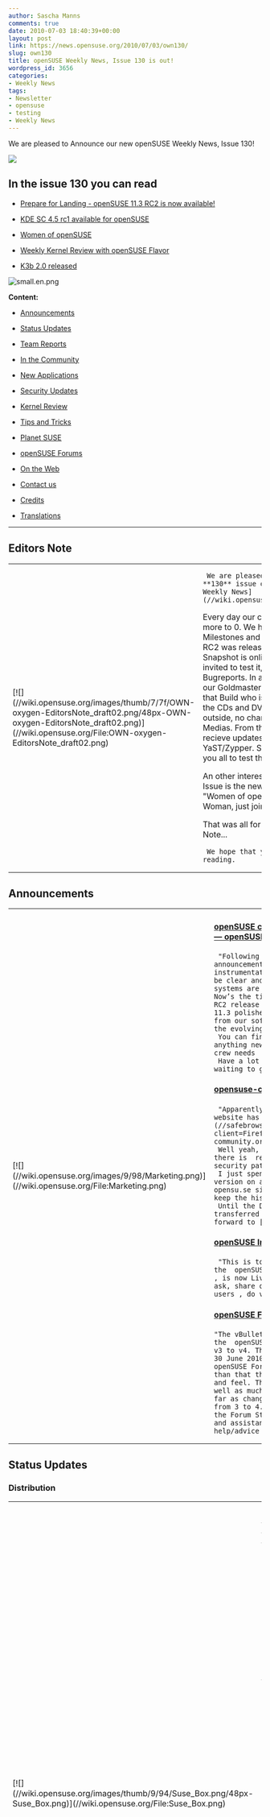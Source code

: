 ```yaml
---
author: Sascha Manns
comments: true
date: 2010-07-03 18:40:39+00:00
layout: post
link: https://news.opensuse.org/2010/07/03/own130/
slug: own130
title: openSUSE Weekly News, Issue 130 is out!
wordpress_id: 3656
categories:
- Weekly News
tags:
- Newsletter
- opensuse
- testing
- Weekly News
---
```








We are pleased to Announce our new openSUSE Weekly News, Issue 130!




<!-- more -->




[![](//wiki.opensuse.org/images/6/6d/Opensuse_weekly_news_banner.png)](//wiki.opensuse.org/File:Opensuse_weekly_news_banner.png)










## In  the issue 130 you can read





	
  * [ Prepare for Landing - openSUSE 11.3 RC2 is now available!](//news.opensuse.org/2010/07/03/own130#openSUSE_checking_instrumentation_.E2.80.94_Prepare_for_Landing_.E2.80.94_openSUSE_11.3_RC2_now_available.21)

	
  * [ KDE SC 4.5 rc1 available for openSUSE](//news.opensuse.org/2010/07/03/own130#Raymond_Wooninck:_KDE_SC_4.5_rc1_available_for_openSUSE)

	
  * [ Women of openSUSE](//news.opensuse.org/2010/07/03/own130#Women_of_openSUSE)

	
  * [ Weekly Kernel Review with openSUSE Flavor](//news.opensuse.org/2010/07/03/own130#Rares_Aioanei:_Weekly_Kernel_Review_with_openSUSE_Flavor)

	
  * [ K3b 2.0 released](//news.opensuse.org/2010/07/03/own130#K3b_2.0_released)









![small.en.png](//counter.opensuse.org/11.3/small.en.png)

















**Content:**



	
  * [ Announcements](//news.opensuse.org/2010/07/03/own130#Announcements)

	
  * [ Status Updates](//news.opensuse.org/2010/07/03/own130#Status_Updates)

	
  * [ Team Reports](//news.opensuse.org/2010/07/03/own130#Team_Reports)

	
  * [ In the Community](//news.opensuse.org/2010/07/03/own130#In_the_Community)

	
  * [ New Applications](//news.opensuse.org/2010/07/03/own130#New.2FUpdated_Applications_.40_openSUSE)

	
  * [ Security Updates](//news.opensuse.org/2010/07/03/own130#Security_Updates)

	
  * [ Kernel Review](//news.opensuse.org/2010/07/03/own130#Kernel_Review)

	
  * [ Tips and Tricks](//news.opensuse.org/2010/07/03/own130#Tips_and_Tricks)

	
  * [ Planet SUSE](//news.opensuse.org/2010/07/03/own130#Planet_SUSE)

	
  * [ openSUSE Forums](//news.opensuse.org/2010/07/03/own130#openSUSE_Forums)

	
  * [ On the Web](//news.opensuse.org/2010/07/03/own130#On_the_Web)

	
  * [ Contact us](//news.opensuse.org/2010/07/03/own130#Feedback_.2F_Communicate_.2F_Get_Involved)

	
  * [ Credits](//news.opensuse.org/2010/07/03/own130#Credits)

	
  * [ Translations](//news.opensuse.org/2010/07/03/own130#Translations)













* * *







## Editors Note








<table >
<tbody >
<tr >

<td >[![](//wiki.opensuse.org/images/thumb/7/7f/OWN-oxygen-EditorsNote_draft02.png/48px-OWN-oxygen-EditorsNote_draft02.png)](//wiki.opensuse.org/File:OWN-oxygen-EditorsNote_draft02.png)
</td>

<td >

     We are pleased to announce our **130** issue of the [openSUSE  Weekly News](//wiki.opensuse.org/Weekly_news). 
Every day our counter goes one day more to 0. We have seen our  Milestones and our RC1. Last days RC2 was released, so our last Snapshot  is online. Everone is invited to test it, and sure to write Bugreports.  In a few day we recieve our Goldmaster. The goldmaster is that Build  who is used by pressing the CDs and DVDs, If the Build is outside, no  changes going to the Medias. From this Point on we can recieve updates  just via YaST/Zypper.  So i would like to invite you all to test the RC2. :-)

An other interesting thing in this Issue is the new founded Group  "Women of openSUSE". If you are a Woman, just join the Group.

That was all for this Issue's Editors Note...



     We hope that you will enjoy reading. 
</td>
</tr>
</tbody>
</table>








## Announcements








<table >
<tbody >
<tr >

<td >[![](//wiki.opensuse.org/images/9/98/Marketing.png)](//wiki.opensuse.org/File:Marketing.png)
</td>

<td >


#### [openSUSE checking instrumentation — Prepare for Landing —  openSUSE 11.3 RC2 now available!](../2010/07/01/opensuse-checking-instrumentation-prepare-for-landing-opensuse-11-3-rc2-now-available/)




     "Following up on Michael Loeffler’s previous RC1 announcement,  openSUSE is now doing a final check of instrumentation before landing.   The weather continues to be clear and all conditions continue to be  smooth, and all systems are a go for final landing on July 15, 2010.   Now’s the time for us all to download the latest openSUSE RC2 release  and all join in on a final check and get that 11.3 polished and in good  condition.  You can download RC2 from our software portal and find  detailed information on the evolving openSUSE 11.3 page. 
     You can find our most annoying bugs here.  And if you find  anything new, please do report it on Bugzilla.  The ground crew needs  your reports! 
     Have a lot of fun and let’s get to downloading!  They’re  waiting to greet us at the terminal." 



#### [opensuse-community.org an attack page](//dev-loki.blogspot.com/2010/07/opensuse-communityorg-attack-page.html)




     "Apparently, the wiki on our opensuse-community.org website has  been compromised. At least, [so says Google](//safebrowsing.clients.google.com/safebrowsing/diagnostic?client=Firefox&hl=en-US&site=//packages.opensuse-community.org/) ;) 
     Well yeah, the blame is on me, the Mediawiki instance there is  really, really outdated and I didn't keep up with security patches and  upgrades. Sorry about that. 
     I just spent a night installing the most recent Mediawiki  version on another server (the one hosting the whole opensu.se sites),  and moving over the content (I didn't keep the history though, we hardly  need it). 
     Until the DNS entry of opensuse-community.org is transferred  to the other IP address, I've put a global URL forward to [w.opensu.se](//w.opensu.se/)." 



#### [openSUSE India IRC Channel LIVE !](//lists.opensuse.org/opensuse-announce/2010-07/msg00002.html)




     "This is to notify all Lizards ;-) (openSUSE Lovers) that the  openSUSE India Channel on IRC Freenode--> #opensuse-in , is now Live  and registered . So if you have something to ask, share or want to spend  some time with openSUSE Indian users , do visit :-)" 



#### [openSUSE Forums – vBulletin Upgrade Complete](../2010/07/01/opensuse-forums-vbulletin-upgrade-complete/)




    "The vBulletin software that is the ‘Nuts and Bolts’ behind the  openSUSE Forum has just undergone a major upgrade from v3 to v4. This  resulted in some considerable down time on 30 June 2010. However, the  results are impressive and openSUSE Forums now has a completely new  look. It’s more than that though, the upgrade adds a much improved look  and feel. The Forum Team expect some teething problems, as well as much  discussion and opinion about the change. As far as changes go, I’d put  this on a par with the kde move from 3 to 4. The dust will settle soon  enough. Be assured the Forum Staff will be ready and willing to offer  advice and assistance relating to this and of course normal help/advice  with openSUSE." 
</td>
</tr>
</tbody>
</table>








## Status Updates








### Distribution





<table >
<tbody >
<tr >

<td >[![](//wiki.opensuse.org/images/thumb/9/94/Suse_Box.png/48px-Suse_Box.png)](//wiki.opensuse.org/File:Suse_Box.png)
</td>

<td >


#### [Michal Zugec: WebYaST: Switch from XML into JSON (day  one)](//mzugec.blogspot.com/2010/06/webyast-switch-from-xml-into-json-day.html)




    "This week I'll continue on project that started on recent  WebYaST Workshop:WebYaST_Performance 
     Result from previous tests was that bundled reXML parser is  slowest from all ;-) Now I'd like to continue with comparison XML and  JSON performance. For this purpose I created webclient json branch in  our git repository." 



#### [Schedules  for the next Week](//www.suse.de/%7Ecoolo/opensuse_11.3/)




    "July 8: 




	
  * Only showstopper and security bugfixes get integrated.

	
  * Milestone: Final drop of all manuals for  novell.com/documentation

	
  * Goldmaster to be uploaded to stage server"





#### Bugzilla


The numbers for all openSUSE project products are this week:



	
  * All Open Reports: 5026 (+67)

	
  * Blocker: 3 (+0)

	
  * Critical: 297 (+4)

	
  * Major: 941 (+32)

	
  * Normal: 2816 (+20)

	
  * Minor: 412 (+6)

	
  * Enhancements: 557 (+5)


**Important links:**



	
  * [Detailed Bugzilla Report](https://bugzilla.novell.com/report.cgi?x_axis_field=bug_severity&y_axis_field=product&z_axis_field=&query_format=report-table&short_desc_type=allwordssubstr&short_desc=&long_desc_type=fulltext&long_desc=&classification=openSUSE&bug_file_loc_type=allwordssubstr&bug_file_loc=&status_whiteboard_type=allwordssubstr&status_whiteboard=&keywords_type=anywords&keywords=&bug_status=UNCONFIRMED&bug_status=NEW&bug_status=ASSIGNED&bug_status=NEEDINFO&bug_status=REOPENED&emailassigned_to1=1&emailtype1=substring&email1=&emailassigned_to2=1&emailreporter2=1&emailqa_contact2=1&emailcc2=1&emailtype2=substring&email2=&bugidtype=include&bug_id=&votes=&chfieldfrom=&chfieldto=Now&chfieldvalue=&format=table&action=wrap&field0-0-0=noop&type0-0-0=noop&value0-0-0=)

	
  * [Submitting Bug Reports](//wiki.opensuse.org/openSUSE:Submitting_bug_reports)

	
  * [Bug  Reporting FAQ](//wiki.opensuse.org/index.php?title=Bug_Reporting_FAQ&action=edit&redlink=1)



</td>
</tr>
</tbody>
</table>






## Team Reports





### Build Service Team





<table >
<tbody >
<tr >

<td >[![](//wiki.opensuse.org/images/9/98/OWN-oxygen-Build-Service.png)](//wiki.opensuse.org/File:OWN-oxygen-Build-Service.png)
</td>

<td >


#### [Duncan Mac-Vicar: openSUSE Build Service on Android](//duncan.mac-vicar.com/blog/archives/724#utm_source=feed&utm_medium=feed&utm_campaign=feed)




     "Release fast, release early. That is what I am trying this  time so don’t get too excited. I only added one feature. Yes one. 
     You can list the pending submit requests related to you.  Nothing else. And not with a very pretty layout :-) but it will get  better. 
     However, I have an infrastructure in place that will allow me  to consume the API very easily, and I will push new versions every time I  add something." 



#### [Stephan Kulow: Buildservice development on 11.3](//lizards.opensuse.org/2010/06/26/buildservice-development-on-11-3/)




     "The build service (and any other of openSUSE infrastructure  software using RoR) is using rails 2.3.5, because we once decided to  harmonize on the version of SLE11 SP1. Of course the latest version has  less bugs (usually), but mixing RoR versions between different  developers and deployment is a nightmare, so we had to decide on one. 
     Now comes the catch: 11.3 has rails 2.3.8 and as such you  can’t develop the build service on factory/11.3 as is. But the good  news, openSUSE:Tools has all the right versions, so you can add the repo  (zypper ar -r [//r.opensu.se/openSUSE:Tools/f/r](//r.opensu.se/openSUSE:Tools/f/r)) and then  install zypper in -f rubygem-rack-1.0.1 rubygem-activesupport-2_3-2.3.5" 



#### [openSUSE Build Service (OBS) 2.0.2 available](//lists.opensuse.org/opensuse-buildservice/2010-06/msg00272.html)




    "We released again a set of bug fixes for OBS, released as OBS  2.0.2 
     As usual, you can find the appliance via the wiki page: 
     [//wiki.opensuse.org/openSUSE:Build_Service_Appliance](//wiki.opensuse.org/openSUSE:Build_Service_Appliance)" 



#### [Build Team Meeting](//lists.opensuse.org/opensuse-buildservice/2010-06/msg00271.html)




     Build Team Meeting Minutes 



#### Build Service Statistics





	
  * Projects: 13536 (+126)

	
  * Packages: 100028 (+680)

	
  * Repositories: 24462 (+377) by 23670 (+70) confirmed users.



</td>
</tr>
</tbody>
</table>






### KDE Team





<table >
<tbody >
<tr >

<td >[![](//wiki.opensuse.org/images/thumb/7/73/Kde-logo.jpg/48px-Kde-logo.jpg)](//wiki.opensuse.org/File:Kde-logo.jpg)
</td>

<td >


#### [Raymond Wooninck: KDE SC 4.5 rc1 available for openSUSE](//tittiatcoke.wordpress.com/2010/06/28/kde-sc-4-5-rc1-available-for-opensuse/)




     "Since yesterday evening the openSUSE KDE4:Unstable  repositories contains the KDE SC 4.5 rc1 packages. Also the special  repository that contains KDEPIM 4.5 snapshots, was updated to a version  that seems to work pretty well. 
     I am not using IMAP, so I can’t comment on it’s status. But  the POP accounts are working very well and also filtering is active. At  least it allowed me to move away again from Thunderbird to this Kmail v2  solution. A very good job done by the KDEPIM developers!!" 



#### [KDE at openSUSE: KDE: Week 24+25](//kdeatopensuse.wordpress.com/2010/06/27/kde-week-2425/)




     "There was not much to report last week thus I skipped the blog  post.  No issues with KDE and no IRC meeting either. This week’s IRC  meeting took quite long since we had to discuss the KDE repository  reorganisation. We did not finish yet but decisions already taken will  be posted to the opensuse-kde@ mailinglist soon. 
     IMHO renaming URLs will not solve the issue of users getting  their information off some forum and mailinglists and thus ending-up  with a wild mix of Qt and KDE repos and wondering why their KDE repo  suddenly becomes WIP since they are using Factory. Although everything  is written out nicely on the openSUSE wiki, most people still did not  get the different usage of the term STABLE within the last years. The  STABLE repo always contained the packages released with the last  openSUSE version plus official openSUSE updates, i.e. “stable openSUSE  KDE” rather than “stable KDE for openSUSE”. Hence I prefer a GUI that  explains everything to and handles repos for the user, keeping him away  from URLs." 
</td>
</tr>
</tbody>
</table>






### Marketing Team





<table >
<tbody >
<tr >

<td >[![](//wiki.opensuse.org/images/thumb/c/c6/Start-here-branding.png/48px-Start-here-branding.png)](//wiki.opensuse.org/File:Start-here-branding.png)
</td>

<td >


#### [Today's Meeting Results](//lists.opensuse.org/opensuse-marketing/2010-06/msg00115.html)




    Meeting Minutes 



#### [Ambassadors wiki pages moved, some changes](//lists.opensuse.org/archive/opensuse-marketing/2010-07/msg00015.html)




     "As discussed in the last marketing IRC meeting, we'd like to  make the list of ambassadors write protected so that only a few can edit  it. We discussed that for now I will add entries to the list after  checking that user pages etc are created and the ambassadors are. 
     The new location is now at: 
     [//wiki.opensuse.org/openSUSE:Ambassadors_list](//wiki.opensuse.org/openSUSE:Ambassadors_list)
     We also have a new Ambassador start page at: 
     [//wiki.opensuse.org/openSUSE:Ambassadors](//wiki.opensuse.org/openSUSE:Ambassadors)" 
</td>
</tr>
</tbody>
</table>






### openFATE Team





<table >
<tbody >
<tr >

<td >[![](//wiki.opensuse.org/images/thumb/c/c2/Logo-fate.png/48px-Logo-fate.png)](//wiki.opensuse.org/File:Logo-fate.png)
</td>

<td >


#### [#310041: HP  3D GuardDrive](https://features.opensuse.org/310041)




     "I wish openSUSE to supply a daemon, which uses the  /dev/freefall to provide hard disk head crash protection. There is an  example application in /usr/src/linux/Documentation/hwmon/hpfall.c which  might be used as a base for such a daemon and the needed modules  (hp_accel and lis3lv02d) are present in kernel 2.6.31. I think this is  an important feature for HP laptop users." 



#### [#310044: Validating DNSSEC support](https://features.opensuse.org/310044)




     "[DNSSEC](//en.wikipedia.org/wiki/DNSSEC) (Domain Name System Security) is mechanism which provides integrity and  authenticity of DNS data. It became more important after new Kaminsky  DNS poisoning attacks were found in early 2008. The domain-name  organizations start to support them for regular usage. Especially: ROOT  (.) will be signed starting from July 15, 2010. ARPA is offers signing  since 17 March 2010. And several country TLD already use or have  test-bed DNSSEC implementations (e.g. .cz, .se, .ch, .de, .pm, .us,  (soon:) .eu, .fr, etc.)." 



#### [#310058: SUDO with sandbox -X integrationedit](https://features.opensuse.org/310058)




     "Fedora team have developed sandbox -X, a tool allowing to run  programs from desktop in sandbox, but still connected to X server. We  should integrate this with Sandbox -X to avoid security holes by running  some application as another user by sudo." 



#### [#310061: DE intependend dialog program](https://features.opensuse.org/310061)




     "Create dialog program with many backend: QT, GTK+, ncruses,  WxWidgets. It should prefer to communicate via terminal. Behavior could  been changed by environment, like PREFERED_UI="KDE4:GNOME" or  WINDOWMANAGER="metacity". It could also working as session deamon. Make  it also extensible, allowing to return information about supporting  feature by backend and using something similar to namespaces." 



#### [#310062: Repositories/Packages and Apparmouredit](https://features.opensuse.org/310062)




     "Just allow to connect repository/packages with apparmour  profile by vendors of package/repository." 



#### [#310069: run  yast2 second stage config in ncurses or VGA mode](https://features.opensuse.org/310069)




     "With 11.2 default installs, I have observed 3-4 installs and  2-3 of those ended with a black screen where yast2 second stage  configuration should have been. 
     The actual reasons for the black screens differed. One had an  ATI graphics driver crash and another used the maximum possible  resolution (1600x1200), which the CRT-monitor could not handle. However,  from a user perspective, this all came out to the same awful experience  - a non-working system that is giving no hint to what might be wrong.  (...)" 



#### [#310070: openSUSE support for ARM](https://features.opensuse.org/310070)




     "As indicated by [this thread](//lists.opensuse.org/opensuse-buildservice/2010-06/msg00293.html), and many earlier, there is demand for  openSUSE ARM support. As discussed on the mailing list: (...)" 



#### Statistics


[Feature](https://features.opensuse.org/) statistics for [openSUSE 11.3](https://features.opensuse.org/statistic/product/openSUSE-11.3):



	
  * Total: 539 (-144)

	
  * Unconfirmed: 343 (-98)

	
  * New: 11 (-3)

	
  * Evaluation: 74 (-19)

	
  * Candidate: 3 (-2)

	
  * Done: 40 (-4)

	
  * Rejected: 53 (-14)

	
  * Duplicate: 15 (-4)


[More information on openFATE](//wiki.opensuse.org/openSUSE:Openfate)
</td>
</tr>
</tbody>
</table>






### Testing Team





<table >
<tbody >
<tr >

<td >[![](//wiki.opensuse.org/images/thumb/9/94/Suse_Box.png/48px-Suse_Box.png)](//wiki.opensuse.org/File:Suse_Box.png)
</td>

<td >


#### Larry Finger: Weekly Review of the testing team




     "For general news about the openSUSE Testing Core Team, please  see [Team Minutes](//lizards.opensuse.org/2010/04/23/guest-blog-testing-team-minutes-week-16/) and the links within it. 
     The Team held a special regular IRC meeting last Monday to  report our experiences with Factory at the half-way point between RC1  and RC2. Our hope is to find any bugs that might have been introduced in  the development, and to track the repairs on the bugs that were in RC1.  As the schedule calls for only 2 weeks between RC2 and the GM release,  there is not much time for finding and fixing bugs. 
     The Team will hold our regular meeting next Monday to discuss  our experiences with RC2. 
     At this writing, my only RC2 installation is an update from  RC1 using the NET install CD on a 32-bit virtual machine running under  VirtualBox. This update proceeded without problems. After rebooting, DNS  did not work due to a faulty resolv.conf - a condition that was logged.  It was a simple fix, but one that might be a problem for a new user." 
</td>
</tr>
</tbody>
</table>






### Translation Team





<table >
<tbody >
<tr >

<td >[![](//wiki.opensuse.org/images/thumb/9/95/Icon-localize.png/48px-Icon-localize.png)](//wiki.opensuse.org/File:Icon-localize.png)
</td>

<td >


#### Localization





	
  * Daily updated translation statistics are available on the [openSUSE Localization  Portal](//i18n.opensuse.org/).

	
  * [Trunk  Top-List](//i18n.opensuse.org/stats/trunk/toplist.php) – [Localization  Guide](//wiki.opensuse.org/index.php?title=OpenSUSE_Localization_Guide&action=edit&redlink=1)



</td>
</tr>
</tbody>
</table>








## In the Community








<table >
<tbody >
<tr >

<td >[![](//wiki.opensuse.org/images/3/31/Icon-project.png)](//wiki.opensuse.org/File:Icon-project.png)
</td>

<td >


#### [Women of openSUSE](//wiki.opensuse.org/openSUSE:Women#Women_of_openSUSE)




     "The **openSUSE Women** project is a very new one. It is a  subproject of the openSUSE project. The Women of openSUSE project was  founded on Linuxtag2010. It was founded to find women, who are  interested in helping other women with technical problems, have techtalk  about different topics and to build a part of the openSUSE community  where women can think in their own ways." 



#### [Martin Vidner: Helping Newcomers](//mvidner.blogspot.com/2010/07/helping-newcomers.html)




    "Since the discussion (do check out the linked paper, BTW) and  the opensuse-women announcement, I've been thinking about how to make  the openSUSE community more friendly to women. 
     I think one good way is to make sure that new people feel  welcome when they join a conversation, be it on the forums, on IRC or on  the mailing lists. Now this would be easier if we all had infinite time  to read and answer all questions, but as we don't, I decided to focus  somehow. 
     The forums provide a handy shortcut for the focus, labeling a  user who made few posts as a "Puzzled Penguin". So I've made a simple  service, a feed of [//forums.opensuse.org](//forums.opensuse.org/) showing only the posts by newcomer users: [//vidner.net/martin/software/rss-creator-blacklist](//vidner.net/martin/software/rss-creator-blacklist)." 



#### [CFP Extended for Ohio Linux Fest](../2010/06/29/cfp-extended-for-ohio-linux-fest/)




    "﻿﻿﻿The Ohio Linux Fest will be on September 10-12, 2010 in  Columbus, Ohio.  There is now a one-week extension for Call for  Partiicipation. If any of you are in the Ohio area and would like to  give a talk about openSUSE, we encourage you to register your talk  proposal here." 



#### [Vincent Untz: LinuxTag 2010: Attack of the Geekos!](//www.vuntz.net/journal/post/2010/06/30/LinuxTag-2010:-Attack-of-the-Geekos%21)




     "It's finally time to talk about LinuxTag 2010. It was my third  time there, and this year was the best so far, at least for me! And  that's most probably because of how amazing our openSUSE booth turned  out to be! Or maybe it's because of the invasion of the Geekos? 
     **openSUSE Booth**
     We certainly didn't have a big slot for out booth, but oh  boy... it ended up big! Our booth was always filled with people, who, I  guess, got attracted by the touchscreens we have. But attracting people  is of no good if you can't get them interested. We did various demos on  the touchscreens, but our small secret ingredient were the workshops:  four times a day (and sometimes even more), people could sit down in our  booth to participate in a session on various topics — those ranged from  learning Inkscape, to creating your first package in the Build Service,  via playing together with GNOME Shell. That really worked out well,  especially at it helps getting the visitors more involved in the  discussion." 



### Welcome new Members (Corner for new  acknowledged Members)




    "We are pleased to announce our new openSUSE Member: 




	
  * idulk: He has published some HowTos on his page, he serves as  facebook Kendari Group Admin."





### Events & Meetings


Past: June 26, 2010: openSUSE Weekly News Team Meeting**]**



	
  * [** June 29, 2010: openSUSE Marketing IRC Meeting **](../2010/04/20/opensuse-marketing-irc-meeting-2/)

	
  * [** June 30, 2010: openSUSE Project Meeting**](../2010/02/09/opensuse-project-meeting-47/)


Upcoming:

	
  * [**July 6-11, 2010: RMLL, France**](../2010/05/27/3345/)

	
  * [**July 7, 2010: German Wiki Team Meeting**](../2010/05/30/german-wiki-team-meeting-2/)

	
  * [** July 8, 2010: openSUSE KDE Team meeting**](../2010/05/13/%ef%bb%bfopensuse-kde-team-meeting/)

	
  * [** July 14, 2010: openSUSE Project Meeting**](../2010/02/09/opensuse-project-meetings/)

	
  * [** July 14, 2010: German Wiki Team Meeting**](../2010/05/30/german-wiki-team-meeting-2/)



	
  * You can find more informations on other events at:

	
    * [openSUSE News/Events](../category/events/) – [Local  events](//wiki.opensuse.org/index.php?title=Ambassador/Events&action=edit&redlink=1)








### Launch Parties





	
  * [complete List](//en.opensuse.org/OpenSUSE_11.3_Launch_Party_Locations)





### openSUSE for your ears





	
  * The openSUSE Weekly News are available as Livestream or Podcast  in the German Language. You can hear it or download it on [//blog.radiotux.de/podcast](//blog.radiotux.de/podcast).





### openSUSE in $COUNTRY




    "Details" 



### Communication





	
  * [The mail lists](//lists.opensuse.org/) have: 37518 (+245) subscribers.

	
  * [The openSUSE Forums](//forums.opensuse.org/) have:

	
    * 47219 (+206) registered users

	
    * The most users ever online was 30559, 08-Jan-2010 at 13:06.








### Contributors





	
  * 4744 (+17) of 12164 (+25) registered contributors in the User  Directory have signed the Guiding Principles. The board has acknowledged  426 (+1) [members](//wiki.opensuse.org/openSUSE:Members).



</td>
</tr>
</tbody>
</table>








## New/Updated Applications @ openSUSE








<table >
<tbody >
<tr >

<td >[![](//wiki.opensuse.org/images/1/10/OWN-oxygen-New-Updated-Applications.png)](//wiki.opensuse.org/File:OWN-oxygen-New-Updated-Applications.png)
</td>

<td >


#### [Packman: OpenSceneGraph 2.8.3](//packman.links2linux.org/package/OpenSceneGraph)




     "The OpenSceneGraph is an OpenSource, cross platform graphics  toolkit for the development of high performance graphics applications  such as flight simulators, games, virtual reality and scientific  visualization. Based around the concept of a SceneGraph, it provides an  object oriented framework on top of OpenGL freeing the developer from  implementing and optimizing low level graphics calls, and provides many  additional utilities for rapid development of graphics applications." 



#### [Packman: ossim 1.7.16](//packman.links2linux.org/package/ossim)




     "Pronounced "awesome", the OSSIM project leverages existing  open source algorithms, tools, and packages to construct an integrated  library for remote sensing, image-processing, and Geographical  Information Sciences (GIS) analysis." 



#### [Packman:  vlc 1.1.0](//packman.links2linux.org/package/vlc)




     "VLC media player is a highly portable multimedia player for  various audio and video formats (MPEG-1, MPEG-2, MPEG-4, DivX, mp3, ogg,  ...) as well as DVDs, VCDs, and various streaming protocols. It can  also be used as a server to stream in unicast or multicast in IPv4 or  IPv6 on a high-bandwidth network." 



#### [Packman: qdvdauthor 2.1.0-2](//packman.links2linux.org/package/qdvdauthor)




     "QDVDAuthor is a gui frontend for using dvdauthor and  dvd-slideshow scripts to easily build DVD menus and assemble the DVD VOB  files." 



#### [Packman:  Lame 3.98.4](//packman.links2linux.org/package/Lame)




    "LAME is an educational tool to be used for learning about MP3  encoding. The goal of the LAME project is to use the open source model  to improve the 
psycho acoustics, noise shaping and speed of MP3.



     Another goal of the LAME project is to use these improvements  for the basis of a patent free audio compression codec for the GNU  project." 



#### [Packman: audacity 1.3.12](//packman.links2linux.org/package/audacity)




    "Audacity is a program that manipulates digital audio wave  forms. In addition to recording sounds directly from within the program,  it imports many sound file formats, including WAV, AIFF, AU, IRCAM, MP,  and Ogg Vorbis.  With Audacity, you can edit wave data larger than the  physical memory size of your computer." 




	
  * You can find other interesting Packages at:

	
  * [Packman](//packman.links2linux.de/rdf/packman_en.rdf) – [OBS](https://hermes.opensuse.org/feeds/53368.rdf)



</td>
</tr>
</tbody>
</table>








## Security Updates








<table >
<tbody >
<tr >

<td >[![](//wiki.opensuse.org/images/6/68/Logo-SecurityUpdates.png)](//wiki.opensuse.org/File:Logo-SecurityUpdates.png)
</td>

<td >To view the security announcements in full, or to receive them as  soon as they're released, refer to the [openSUSE Security Announce](//lists.opensuse.org/opensuse-security-announce/) mailing list.




#### [New Maintenance and Security Update Notifications](//lists.opensuse.org/opensuse-security-announce/2010-06/msg00003.html)




    "We have started some weeks ago to supply better maintenance and  security update notifications, over various media. 
     These notifications will probably in the future replace the  Security Summary Reports (in a digested form)." 



#### [SUSE Security Announcement: IBM Java 6  (SUSE-SA:2010:026)](//lists.opensuse.org/opensuse-security-announce/2010-07/msg00001.html)





	
  * Package:                java-1_6_0-ibm

	
  * Announcement ID:        SUSE-SA:2010:026

	
  * Date:                   Thu, 01 Jul 2010 18:00:00  +0000

	
  * Affected Products:      SUSE Linux Enterprise Software  Development Kit 11

	
  * SUSE Linux Enterprise Server  11

	
  * SUSE Linux Enterprise Software  Development Kit 11 SP1

	
  * SUSE Linux Enterprise Server  11 SP1





#### [SUSE Security Announcement: Linux kernel  (SUSE-SA:2010:027)](//lists.opensuse.org/opensuse-security-announce/2010-07/msg00002.html)





	
  * Package:                kernel

	
  * Announcement ID:        SUSE-SA:2010:027

	
  * Date:                   Fri, 02 Jul 2010 08:00:00  +0000

	
  * Affected Products:      SUSE Linux Enterprise Desktop  11 SP1

	
  * SUSE Linux Enterprise Server  11 SP1

	
  * SUSE Linux Enterprise High  Availability Extension 11 SP1

	
  * Vulnerability Type:     remote denial of service





#### [SUSE Security Announcement: Samba (SUSE-SA:2010:025)](//lists.opensuse.org/opensuse-security-announce/2010-07/msg00000.html)





	
  * Package:                samba

	
  * Announcement ID:        SUSE-SA:2010:025

	
  * Date:                   Thu, 01 Jul 2010 10:00:00  +0000

	
  * Affected Products:      openSUSE 11.0

	
  * openSUSE 11.1

	
  * SUSE SLES 9

	
  * Open Enterprise Server

	
  * Novell Linux POS 9

	
  * SLE SDK 10 SP3

	
  * SUSE Linux Enterprise Desktop  10 SP3

	
  * SUSE Linux Enterprise Server  10 SP3

	
  * SUSE Linux Enterprise Software  Development Kit 11

	
  * SUSE Linux Enterprise Desktop  11

	
  * SUSE Linux Enterprise Server  11



</td>
</tr>
</tbody>
</table>








## Kernel Review








<table >
<tbody >
<tr >

<td >[![](//wiki.opensuse.org/images/thumb/b/bc/Tux.svg.png/48px-Tux.svg.png)](//wiki.opensuse.org/File:Tux.svg.png)
</td>

<td >


#### [h-online/Thorsten Leemhuis: Kernel Log: Linus resolves  to apply a strict policy over merging changes](//www.h-online.com/open/features/Kernel-Log-Linus-resolves-to-apply-a-strict-policy-over-merging-changes-1026919.html)




     "It would appear that Linus Torvalds has resolved to apply a  strict policy of accepting only bug fix changes to the kernel after the  merge window has closed. Torvalds has also stuck his oar into the debate  over the Android suspend block API and made the situation even more  complicated." 



#### [Rares Aioanei: Weekly Kernel Review with openSUSE Flavor](//lizards.opensuse.org/2010/07/03/guest-blog-rares-aioanei-kernel-weekly-review-with-opensuse-flavor/)




     "This week Rares have made a Review too. Enjoy it." 
</td>
</tr>
</tbody>
</table>








## Tips and Tricks








<table >
<tbody >
<tr >

<td >[![](//wiki.opensuse.org/images/9/98/OWN-oxygen-Tips-and-Tricks.png)](//wiki.opensuse.org/File:OWN-oxygen-Tips-and-Tricks.png)
</td>

<td >


### For Desktop Users





#### [FEWT: Speed up Open Office!](//www.fewt.com/2010/06/speed-up-open-office.html)




     "Open Office is pretty slow and painful to use out of the box.  This simple step by step procedure speeds up the software, making it  much more pleasant to use." 



### For  Commandline/Script Newbies





#### [The Geek Stuff/Sasikala: Keeping You in the Loop – Bash  For, While, Until Loop Examples](//www.thegeekstuff.com/2010/06/bash-for-while-until-loop-examples)




     "Looping statements are used to force a program to repeatedly  execute a statement. The executed statement is called the loop body. 
     Loops execute until the value of a controlling expression is  0. The controlling expression may be any scalar data type. 
     The shell language also provide several iteration or looping  statements. In this article let us review the looping statements which  bash provides using some examples." 



### For System Administrators





#### [Coly  Li: Random I/O — Is raw device always faster than file system ?](//blog.coly.li/?p=87)




     "For some implementations of distributed file systems, like TFS  [1], developers think storing data on raw device directly (e.g.  /dev/sdb, /dev/sdc…) might be faster than on file systems. 
     Their choice is reasonable, 
     1, Random I/O on large file cannot get any help from file  system page cache. 
     2, <logical offset, physical offset> mapping introduces  more I/O on file systems than on raw disk 
     3, Managing metadata on other powerful servers avoid the  necessary to use file systems for data nodes." 



#### [Pascal Bleser: sudo X applications on openSUSE](//dev-loki.blogspot.com/2010/06/sudo-x-applications-on-opensuse.html)




     "sudo is a very powerful tool when used wisely (i.e. not as  it's done on Ubuntu). 
     By default, sudo is configured in a much more restricted way  on openSUSE than on, say, Ubuntu, to avoid any open security loopholes. 
     If, nevertheless, you would like to use sudo to run X  applications, here is how to do it." 
</td>
</tr>
</tbody>
</table>








## Planet SUSE








<table >
<tbody >
<tr >

<td >[![](//wiki.opensuse.org/images/thumb/f/fe/Logo-PlanetSUSE.png/48px-Logo-PlanetSUSE.png)](//wiki.opensuse.org/File:Logo-PlanetSUSE.png)
</td>

<td >


#### [Sebastian Kügler: Surely, I’m going to Akademy, too!](//vizzzion.org/blog/2010/06/surely-im-going-to-akademy-too/)




     "I’m on the first leg of my trip back to the Netherlands right  now. I’ve spent a couple of days in Bretagne, France to celebrate the  marriage of a close friend, who asked me to be his best man. The  celebrations, which lasted for three days were terrific, but also pretty  tiring as you don’t get to spend much time just by yourself. The main  celebration was held in the "ridiculously beautiful" Chateau Domaine de  la Bretesche, and in Pornichet, the home of the bride. I’m returning to  the Netherlands right now, for three days of desk time (needed to  prepare my Akademy talk and to get some last minute work done on the  impending openSUSE 11.3 release). On Friday, I’ll be boarding a flight  to Helsinki and then on to Tampere to take part in my fifth Akademy." 



#### [Mike McCallister: How Do You Learn About KDE?](//metaverse.wordpress.com/2010/06/29/how-do-you-learn-about-kde/)




     "A discussion has popped up on the KOffice-Devel list as to  whether to discontinue the user-oriented KOffice mailing list. Some  developers are wondering whether it’s worth it to keep this admittedly  low-traffic list going. The main argument being that if people aren’t  using the list now, the few questions that do get asked may not be  getting the attention they deserve. 
     I have an opinion on the subject, but I’m not sure that’s all  that important. : As a technical communicator, what I’m interested in is  how others learn about and solve problems with their software,  particularly in the open source arena. KOffice doesn’t have the mind  share and user base that other open source productivity suites (OK, I  mean OpenOffice.org) have, but are there channels today’s Linux geek and  her grandma use to get support for their software. There are lots of  choices, and it would be interesting and helpful to me, the KOffice and  KDE teams to learn those preferences." 



#### [Pascal Bleser: Shorter .repo URLs](//dev-loki.blogspot.com/2010/07/shorter-repo-urls.html)




     "A few days ago, I blogged about using r.opensu.se for shorter  package repository URLs, including passing e.g. [//r.opensu.se/network:utilities/11.2/r](//r.opensu.se/network:utilities/11.2/r) to zypper ar -r to add a repository. 
     Turned out it didn't work, because zypper wouldn't follow the  redirect. So I rewrote that part by handing over such URLs to a CGI  script that reverse proxies the .repo file from [//download.opensuse.org/repositories/](//download.opensuse.org/repositories/) (it fetches the proper .repo URL and passes the result to zypper)." 



#### [Lubos  Lunak: Packager-O-Matic](//www.kdedevelopers.org/node/4265)




     "As already mentioned, I have this certain tool in works that  can do various magic when it comes to creating packages, especially for  people who have no idea how to do them themselves. And since i'm going  to the Acadamy too, and on Wednesday I have scheduled a slot for demoing  the tool and helping people who'd like to create packages of their  software, I've worked on implementing and improving various features  that make it more interesting: ..." 



#### [Rares Aioanei: Weekly Review of PostgreSQL with openSUSE  Flavor](//lizards.opensuse.org/2010/07/03/guest-blog-rares-aioanei-weekly-review-of-postgresql-with-opensuse-flavor/)




    "Very interesting Weekly Review from Rares. Thanks :-)" 



#### [Lubos Lunak: Difficult, difficult...](//www.kdedevelopers.org/node/4260)




     "It is interesting to notice what is sometimes seen as  difficult. "It's too hard for me, I can't do that." "I'll never be able  to do that, that's nothing for me." Like if most things could be done  instantly just by snapping one's fingers. They instead require all these  tedious things like effort, trying, learning, practicing and so on. The  funny thing is, figuring out things in the IT area is not really that  demanding. Wanna write a Plasma applet? There's a step-by-step tutorial  at Techbase, just follow it blindly and with a decent skill in reading  and typing, tadda, there's a Plasma applet. Wanna a package in the build  service? You can use another one as a template, find a tutorial on the  wiki or just google for it, and if you'll be just a little lucky, a tool  can even do the work for you." 
</td>
</tr>
</tbody>
</table>








## openSUSE Forums








<table >
<tbody >
<tr >

<td >[![](//wiki.opensuse.org/images/e/ed/OWN-oxygen-openSUSE-Forums.png)](//wiki.opensuse.org/File:OWN-oxygen-openSUSE-Forums.png)
</td>

<td >


#### [Error while Compiling](//forums.opensuse.org/get-help-here/applications/440973-error-while-compiling.html)




     "Some sterling help provided on a subject that may be of  interest to quite a number of users. A forum moderator pull out all the  stops!" 



#### [nVidia Graphics - How?](//forums.opensuse.org/get-help-here/hardware/441041-how-you-supposed-enable-nvidia-graphics.html)




     "A common issue and a simple solution is offered with positive  results. Hopefully another happy Camper!" 



#### [11.3 Update repo - Outdated?](//forums.opensuse.org/get-help-here/441026-re-repository-opensuse-11-3-update-appears-outdated.html)




     "It's common for folk to be confused by beta releases, here is  another example." 



#### [Option Missing in Yast 11.3 rc1](//forums.opensuse.org/get-help-here/pre-release-beta/441002-opensuse-11-3-rc1-missing-option-yast.html)




     "User discusses a missing option in the Yast menu, with some  conflicting feedback, some users appear to have the option, others  don't." 
</td>
</tr>
</tbody>
</table>








## On the Web








<table >
<tbody >
<tr >

<td >[![](//wiki.opensuse.org/images/d/d6/OWN-oxygen-On-the-Web.png)](//wiki.opensuse.org/File:OWN-oxygen-On-the-Web.png)
</td>

<td >


### Announcements





#### [First Release Candidate for SC 4.5 Ready to Go](//www.kdenews.org/2010/06/27/first-release-candidate-sc-45-ready-go)




     "In the month since the second beta the KDE community has fixed  hundreds of bugs. Development of features has been frozen for a while  now and the Software Compilation is at the point where it needs a good  testing to shake out the last issues. 
     So if you can spare some time and can help us identify  problems or (in)validate other bug reports we'd be more than happy.  Moreover, if you want to check out what's coming in terms of features  and improvements to our workspaces, applications and development  platform, this RC is a good choice for a test run." 



#### [K3b 2.0 released](//k3b.plainblack.com/k3b-news/k3b-news/k3b-2.0-released)




     "Today the reformed K3b team within the KDE Community is proud  to release the final 2.0 of the premier disk recording application,  codenamed “Komeback”. Although pre-release versions have already enjoyed  widespread adoption, we'd like to recap some of the highlights of this  release. 
     (...) 
     With a few exceptions, K3b keeps feature-parity with 1.0.x  series, but it also introduces a number of new features. Perhaps the  biggest among these is support for Blu-ray drives. Additionally a lot of  work have been put into improving the overall user experience. Some  work-flows have been merged abstracting it for all kinds of media." 



#### [Miguel de Icaza: TweetStation: Elevating the Discourse](//tirania.org/blog/archive/2010/Jul-10.html)




    "TweetStation is my first native iPhone app (as opposed to my  award-winning HTML5-app iCoaster). More screenshots can be seen here 
     Just like Rails, TweetStation is an opinionated Tweeting  client, it contains my personal blend of features that I enjoy from  other twitter clients, but also tries to do something about changing the  world. 
     TweetStation has been designed to elevate the level of  discourse on Twitter." 



### Reports





#### [Kai Ahrens: Better multimedia support for OpenOffice.org  on Unix systems](//blogs.sun.com/GullFOSS/entry/better_multimedia_support_for_openoffice1)




     "Playing back audio and video content on Unix system was and is  still a matter of choices. 
     On the one hand, this is a good thing for the user. It offers a  wide range of frameworks that best suit his/her needs. But on the other  hand, this also brings a developer of a multi platform, general purpose  Office productivity suite like OpenOffice.org (OOo) into the situation  to make a choice. The choice needs to be made just to ensure that we  don't have to provide a different backend for all multimedia frameworks  that already exist. This just doesn't work for resource reasons. So, a  framework needs to be chosen that meets the needs of a group of users as  large as possible." 



#### [Phoronix/Michael Larabel: Qualcomm Releases Open-Source  2D/3D Kernel Driver](//www.phoronix.com/scan.php?page=news_item&px=ODM4OA)




     "If you happen to have Google's Nexus One or other phones based  upon Qualcomm's Snapdragon processor, there is great news today.  Qualcomm has just released an open-source 2D/3D kernel driver for their  OpenGL ES graphics processor. This Qualcomm kernel driver provides  support for interrupts, command streams, context switching, memory  management, etc. Qualcomm is looking to push this code into the mainline  Linux kernel ASAP." 



#### [Nagappan Alagappan: Nautilus automated test script under  Mago applications](//nagappanal.blogspot.com/2010/07/nautilus-automated-test-script-under.html)




     "As part of an effort to expand Mago a bit by adding nautilus,  Jeff Lane from Ubuntu created a launchpad team called mago-applications.  It was created to let people interested in adding new applications to  Mago collaborate on the same code bases without cluttering up the  mago-contributors team. 
     The way we see it, mago-applications can focus on simply  adding new application interfaces and test suites/cases to Mago, while  mago-contributors can focus on the core Mago code making sure it works  with the latest changes to LDTP and so forth." 



#### [PCWorld/Joab Jackson: Unix Active Directory Software  Faster](//www.pcworld.com/businesscenter/article/200381/unix_active_directory_software_faster.html)




     "Likewise Software has released a new version of its  open-source authentication software for allowing Linux, Apple Macintosh  and commercial Unix-based computers to hook into Microsoft Active  Directory controlled servers and networks." 



### Reviews and Essays





#### [ITworld/Brian Proffitt: Review: SUSE Linux Enterprise  Server 11 SP1](//www.itworld.com/open-source/110854/review-suse-linux-enterprise-server-11-sp1)




     "Novell announced their first service pack release for SUSE  Enterprise Linux Server (SLES), and if you like virtualization, this is a  very strong platform from which you can get started. 
     That's because, for now, Novell is going to be supporting KVM  and Xen (plus Microsoft's Hyper-V tech) within SLES 11 SP1 -- and that's  not taking into account the recent Novell/VMware partnership that will  have VMware distributing SLES as a commoditized operating system  offering." 
</td>
</tr>
</tbody>
</table>








## Feedback / Communicate / Get Involved








<table >
<tbody >
<tr >

<td >[![](//wiki.opensuse.org/images/a/ae/OWN-oxygen-FCG.png)](//wiki.opensuse.org/openSUSE:Weekly_news_team)
</td>

<td >Do  you have comments on any of the things mentioned in this article? Then  head right over to the [comment section](//news.opensuse.org/p=3656) and let us know!
Or if you would  like to be part of the [openSUSE:Weekly news team](//wiki.opensuse.org/openSUSE:Weekly_news_team) then  check out our team page and join!
Or Communicate with or get help  from the wider openSUSE community -- via IRC, forums, or mailing lists  -- see [Communicate](//wiki.opensuse.org/openSUSE:Support_channels).
[![](//wiki.opensuse.org/images/thumb/6/6d/Rss_32.png/24px-Rss_32.png)](//wiki.opensuse.org/File:Rss_32.png) You can subscribe to the  openSUSE Weekly News RSS feed at [//news.opensuse.org/category/weekly-news/feed/](../category/weekly-news/feed/)
</td>
</tr>
</tbody>
</table>








## Credits








<table >
<tbody >
<tr >

<td >[![](//wiki.opensuse.org/images/1/17/OWN-oxygen-Credits.png)](//wiki.opensuse.org/File:OWN-oxygen-Credits.png)
</td>

<td >



	
  * [saigkill](//wiki.opensuse.org/User:Saigkill) [Talk](//wiki.opensuse.org/index.php?title=User_talk:Saigkill&action=edit&redlink=1) -  [Contributions](//wiki.opensuse.org/Special:Contributions/saigkill) Sascha  Manns (Editor in Chief)

	
  * [STS301](//wiki.opensuse.org/index.php?title=User:STS301&action=edit&redlink=1) [Talk](//wiki.opensuse.org/index.php?title=User_talk:STS301&action=edit&redlink=1) - [Contributions](//wiki.opensuse.org/Special:Contributions/STS301) Sebastian  Schöbinger (Tips/Tricks)

	
  * [HeliosReds](//wiki.opensuse.org/User:HeliosReds) [Talk](//wiki.opensuse.org/index.php?title=User_talk:HeliosReds&action=edit&redlink=1) - [Contributions](//wiki.opensuse.org/Special:Contributions/HeliosReds) Satoru  Matsumoto (Editorial Office)

	
  * [Caf4926](//wiki.opensuse.org/User:Caf4926) [Talk](//wiki.opensuse.org/index.php?title=User_talk:Caf4926&action=edit&redlink=1) - [Contributions](//wiki.opensuse.org/Special:Contributions/Caf4926) Carl  Fletcher (Main-Newsletter, Forums Sec.)

	
  * [Okuro](//wiki.opensuse.org/User:Okuro) [Talk](//wiki.opensuse.org/index.php?title=User_talk:Okuro&action=edit&redlink=1) - [Contributions](//wiki.opensuse.org/Special:Contributions/Okuro) Thomas  Hofstätter (Events & Meetings)

	
  * add translators



</td>
</tr>
</tbody>
</table>








## Translations





<table >
<tbody >
<tr >

<td >[![](//wiki.opensuse.org/images/thumb/b/b5/OWN-Icon-locale.png/48px-OWN-Icon-locale.png)](//wiki.opensuse.org/File:OWN-Icon-locale.png)
</td>

<td >openSUSE Weekly News is translated into many languages.Issue #130 of  the openSUSE Weekly News is available in:



	
  * [English](//wiki.opensuse.org/Archive:Weekly_news_130)


Delayed / to be translated:

	
  * [Magyar](//hu.opensuse.org/OpenSUSE_Heti_H%C3%ADrmond%C3%B3/130)

	
  * [Español](//es.opensuse.org/OpenSUSE_Noticias_Semanales/130)

	
  * [繁體中文](//zh_tw.opensuse.org/OpenSUSE_Weekly_News/130)

	
  * [日 本語](//ja.opensuse.org/OpenSUSE_Weekly_News/130)

	
  * [Русский](//ru.opensuse.org/%D0%95%D0%B6%D0%B5%D0%BD%D0%B5%D0%B4%D0%B5%D0%BB%D1%8C%D0%BD%D1%8B%D0%B5_%D0%BD%D0%BE%D0%B2%D0%BE%D1%81%D1%82%D0%B8_openSUSE/130)

	
  * [Indonesia](//en.opensuse.org/OpenSUSE_Weekly_News/130/indonesian)

	
  * [简体中文](//en.opensuse.org/OpenSUSE_Weekly_News/130/chinese)

	
  * [Deutsch](//de.opensuse.org/OpenSUSE-Wochenschau/130)

	
  * [Français](//fr.opensuse.org/Lettre_d%27information_openSUSE/130)

	
  * [Polski](//pl.opensuse.org/Tygodnik_openSUSE/130)

	
  * [Português](//pt.opensuse.org/Not%C3%ADcias_da_semana_no_openSUSE/130)

	
  * [Italiano](//it.opensuse.org/OpenSUSE_Newsletter_Settimanale/130)

	
  * [Svenska](//en.opensuse.org/OpenSUSE_Weekly_News/130/swedish)

	
  * [Ìesky](//cs.opensuse.org/OpenSUSE_t%C3%BDden%C3%ADk/130)



</td>
</tr>
</tbody>
</table>
